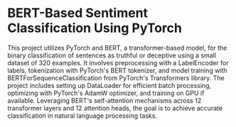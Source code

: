 # BERT-Based Sentiment Classification Using PyTorch
This project utilizes PyTorch and BERT, a transformer-based model, for the binary classification of sentences as truthful or deceptive using a small dataset of 320 examples. It involves preprocessing with a LabelEncoder for labels, tokenization with PyTorch's BERT tokenizer, and model training with BERTForSequenceClassification from PyTorch's Transformers library. The project includes setting up DataLoader for efficient batch processing, optimizing with PyTorch's AdamW optimizer, and training on GPU if available. Leveraging BERT's self-attention mechanisms across 12 transformer layers and 12 attention heads, the goal is to achieve accurate classification in natural language processing tasks.

